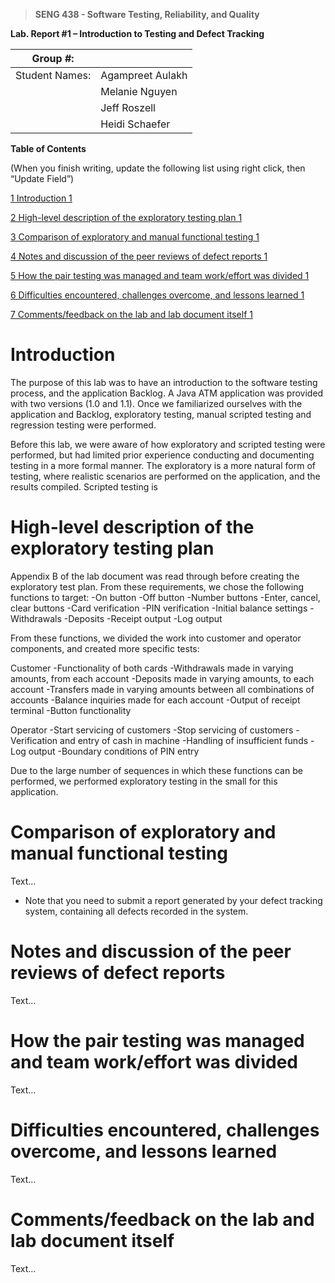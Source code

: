 >   **SENG 438 - Software Testing, Reliability, and Quality**

**Lab. Report \#1 – Introduction to Testing and Defect Tracking**

| Group \#:       |   |
|-----------------|---|
| Student Names:  | Agampreet Aulakh |
|                 | Melanie Nguyen |
|                 | Jeff Roszell |
|                 | Heidi Schaefer |

**Table of Contents**

(When you finish writing, update the following list using right click, then
“Update Field”)

[1 Introduction	1](#_Toc439194677)

[2 High-level description of the exploratory testing plan	1](#_Toc439194678)

[3 Comparison of exploratory and manual functional testing	1](#_Toc439194679)

[4 Notes and discussion of the peer reviews of defect reports	1](#_Toc439194680)

[5 How the pair testing was managed and team work/effort was
divided	1](#_Toc439194681)

[6 Difficulties encountered, challenges overcome, and lessons
learned	1](#_Toc439194682)

[7 Comments/feedback on the lab and lab document itself	1](#_Toc439194683)

# Introduction

The purpose of this lab was to have an introduction to the software testing
process, and the application Backlog. A Java ATM application was provided 
with two versions (1.0 and 1.1). Once we familiarized ourselves with the application
and Backlog, exploratory testing, manual scripted testing and regression testing
were performed.

Before this lab, we were aware of how exploratory and scripted testing were performed,
but had limited prior experience conducting and documenting testing in a more formal
manner. The exploratory is a more natural form of testing, where realistic scenarios
are performed on the application, and the results compiled. Scripted testing is 

# High-level description of the exploratory testing plan

Appendix B of the lab document was read through before creating the exploratory test plan.
From these requirements, we chose the following functions to target:
-On button
-Off button
-Number buttons
-Enter, cancel, clear buttons
-Card verification
-PIN verification
-Initial balance settings
-Withdrawals
-Deposits
-Receipt output
-Log output

From these functions, we divided the work into customer and operator components,
and created more specific tests:

Customer
-Functionality of both cards
-Withdrawals made in varying amounts, from each account
-Deposits made in varying amounts, to each account
-Transfers made in varying amounts between all combinations of accounts
-Balance inquiries made for each account
-Output of receipt terminal
-Button functionality

Operator
-Start servicing of customers
-Stop servicing of customers
-Verification and entry of cash in machine
-Handling of insufficient funds
-Log output
-Boundary conditions of PIN entry

Due to the large number of sequences in which these functions can be performed,
we performed exploratory testing in the small for this application.

# Comparison of exploratory and manual functional testing

Text…

-   Note that you need to submit a report generated by your defect tracking
    system, containing all defects recorded in the system.

# Notes and discussion of the peer reviews of defect reports

Text…

# How the pair testing was managed and team work/effort was divided 

Text…

# Difficulties encountered, challenges overcome, and lessons learned

Text…

# Comments/feedback on the lab and lab document itself

Text…
